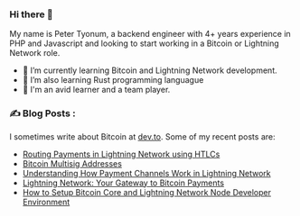 ### Hi there 👋

My name is Peter Tyonum, a backend engineer with 4+ years experience in PHP and Javascript and looking to start working in a Bitcoin or Lightning Network role. 

<!--
**tvpeter/tvpeter** is a ✨ _special_ ✨ repository because its `README.md` (this file) appears on your GitHub profile.

Here are some ideas to get you started:
-->
- 🌱 I’m currently learning Bitcoin and Lightning Network development.
- 🔭 I’m also learning Rust programming languague 
- 👯 I'm an avid learner and a team player.

### ✍️ Blog Posts :
 I sometimes write about Bitcoin at [dev.to](https://dev.to/tvpeter). Some of my recent posts are:
<!-- BLOG-POST-LIST:START -->
- [Routing Payments in Lightning Network using HTLCs](https://dev.to/tvpeter/routing-payments-in-lightning-network-using-htlcs-51fp)
- [Bitcoin Multisig Addresses](https://dev.to/tvpeter/bitcoin-multisig-addresses-kba)
- [Understanding How Payment Channels Work in Lightning Network](https://dev.to/tvpeter/understanding-how-payment-channels-work-in-lightning-network-30ia)
- [Lightning Network: Your Gateway to Bitcoin Payments](https://dev.to/tvpeter/lightning-network-your-gateway-to-bitcoin-payments-3j4)
- [How to Setup Bitcoin Core and Lightning Network Node Developer Environment](https://dev.to/tvpeter/how-to-setup-bitcoin-core-and-lightning-network-node-developer-environment-3lil)
<!-- BLOG-POST-LIST:END -->

